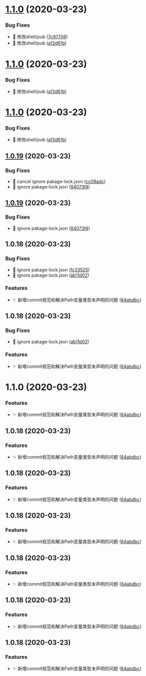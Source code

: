 # [1.1.0](https://github.com/AnnaSearl/anna-remax-ui/compare/v1.0.19...v1.1.0) (2020-03-23)


### Bug Fixes

* :bug: 修改shell/pub ([7c97706](https://github.com/AnnaSearl/anna-remax-ui/commit/7c977067e728887eadd5507b39e12263ec38d972))
* :bug: 修改shell/pub ([a13d61b](https://github.com/AnnaSearl/anna-remax-ui/commit/a13d61b091a848889ea5554bd72b82f2cb83924c))



# [1.1.0](https://github.com/AnnaSearl/anna-remax-ui/compare/v1.0.19...v1.1.0) (2020-03-23)


### Bug Fixes

* :bug: 修改shell/pub ([a13d61b](https://github.com/AnnaSearl/anna-remax-ui/commit/a13d61b091a848889ea5554bd72b82f2cb83924c))



# [1.1.0](https://github.com/AnnaSearl/anna-remax-ui/compare/v1.0.19...v1.1.0) (2020-03-23)


### Bug Fixes

* :bug: 修改shell/pub ([a13d61b](https://github.com/AnnaSearl/anna-remax-ui/commit/a13d61b091a848889ea5554bd72b82f2cb83924c))



## [1.0.19](https://github.com/AnnaSearl/anna-remax-ui/compare/v1.0.18...v1.0.19) (2020-03-23)


### Bug Fixes

* :bug: cancel ignore pakage-lock.json ([cc08adc](https://github.com/AnnaSearl/anna-remax-ui/commit/cc08adc6ff22efbe511c99885355ac86a8074a1f))
* :bug: ignore pakage-lock.json ([84073f4](https://github.com/AnnaSearl/anna-remax-ui/commit/84073f4144fbed61996ba5fbf99f261b06d1d449))



## [1.0.19](https://github.com/AnnaSearl/anna-remax-ui/compare/v1.0.18...v1.0.19) (2020-03-23)


### Bug Fixes

* :bug: ignore pakage-lock.json ([84073f4](https://github.com/AnnaSearl/anna-remax-ui/commit/84073f4144fbed61996ba5fbf99f261b06d1d449))



## 1.0.18 (2020-03-23)


### Bug Fixes

* :bug: ignore pakage-lock.json ([fc33525](https://github.com/AnnaSearl/anna-remax-ui/commit/fc33525693c40c5664a196f5c8f6d9a60d11cff9))
* :bug: ignore pakage-lock.json ([ab11d02](https://github.com/AnnaSearl/anna-remax-ui/commit/ab11d027b25975cc7fb0629675901ca041e2038a))


### Features

* :sparkles: 新增commit规范和解决Path变量类型未声明的问题 ([64abdbc](https://github.com/AnnaSearl/anna-remax-ui/commit/64abdbc7142e85dc390bf61f8bdee8ad2fc355d8))



## 1.0.18 (2020-03-23)


### Bug Fixes

* :bug: ignore pakage-lock.json ([ab11d02](https://github.com/AnnaSearl/anna-remax-ui/commit/ab11d027b25975cc7fb0629675901ca041e2038a))


### Features

* :sparkles: 新增commit规范和解决Path变量类型未声明的问题 ([64abdbc](https://github.com/AnnaSearl/anna-remax-ui/commit/64abdbc7142e85dc390bf61f8bdee8ad2fc355d8))



# 1.1.0 (2020-03-23)


### Features

* :sparkles: 新增commit规范和解决Path变量类型未声明的问题 ([64abdbc](https://github.com/AnnaSearl/anna-remax-ui/commit/64abdbc7142e85dc390bf61f8bdee8ad2fc355d8))



## 1.0.18 (2020-03-23)


### Features

* :sparkles: 新增commit规范和解决Path变量类型未声明的问题 ([64abdbc](https://github.com/AnnaSearl/anna-remax-ui/commit/64abdbc7142e85dc390bf61f8bdee8ad2fc355d8))



## 1.0.18 (2020-03-23)


### Features

* :sparkles: 新增commit规范和解决Path变量类型未声明的问题 ([64abdbc](https://github.com/AnnaSearl/anna-remax-ui/commit/64abdbc7142e85dc390bf61f8bdee8ad2fc355d8))



## 1.0.18 (2020-03-23)


### Features

* :sparkles: 新增commit规范和解决Path变量类型未声明的问题 ([64abdbc](https://github.com/AnnaSearl/anna-remax-ui/commit/64abdbc7142e85dc390bf61f8bdee8ad2fc355d8))



## 1.0.18 (2020-03-23)


### Features

* :sparkles: 新增commit规范和解决Path变量类型未声明的问题 ([64abdbc](https://github.com/AnnaSearl/anna-remax-ui/commit/64abdbc7142e85dc390bf61f8bdee8ad2fc355d8))



## 1.0.18 (2020-03-23)


### Features

* :sparkles: 新增commit规范和解决Path变量类型未声明的问题 ([64abdbc](https://github.com/AnnaSearl/anna-remax-ui/commit/64abdbc7142e85dc390bf61f8bdee8ad2fc355d8))



## 1.0.18 (2020-03-23)


### Features

* :sparkles: 新增commit规范和解决Path变量类型未声明的问题 ([64abdbc](https://github.com/AnnaSearl/anna-remax-ui/commit/64abdbc7142e85dc390bf61f8bdee8ad2fc355d8))



